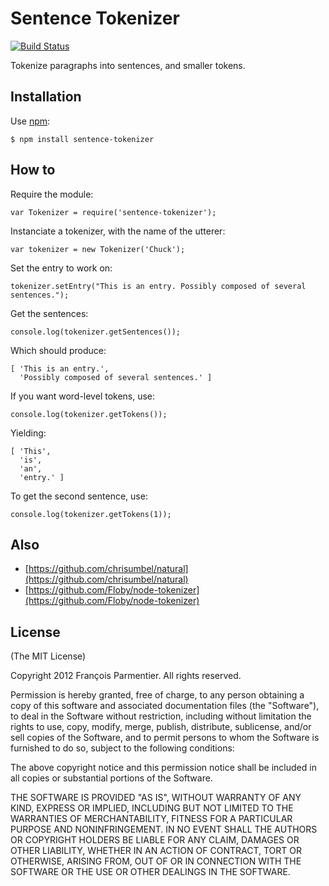 # Sentence Tokenizer

[![Build Status](https://secure.travis-ci.org/parmentf/node-sentence-tokenizer.png)](http://travis-ci.org/parmentf/node-sentence-tokenizer)

Tokenize paragraphs into sentences, and smaller tokens.

## Installation

Use [npm](http://npmjs.org):

    $ npm install sentence-tokenizer


## How to

Require the module:

    var Tokenizer = require('sentence-tokenizer');

Instanciate a tokenizer, with the name of the utterer:

    var tokenizer = new Tokenizer('Chuck');

Set the entry to work on:

    tokenizer.setEntry("This is an entry. Possibly composed of several sentences.");

Get the sentences:

    console.log(tokenizer.getSentences());

Which should produce:

    [ 'This is an entry.',
      'Possibly composed of several sentences.' ]

If you want word-level tokens, use:

    console.log(tokenizer.getTokens());

Yielding:

    [ 'This',
      'is',
      'an',
      'entry.' ]

To get the second sentence, use:

    console.log(tokenizer.getTokens(1));

## Also

* [https://github.com/chrisumbel/natural](https://github.com/chrisumbel/natural)
* [https://github.com/Floby/node-tokenizer](https://github.com/Floby/node-tokenizer)

## License
(The MIT License)

Copyright 2012 François Parmentier. All rights reserved.

Permission is hereby granted, free of charge, to any person obtaining a copy
of this software and associated documentation files (the "Software"), to
deal in the Software without restriction, including without limitation the
rights to use, copy, modify, merge, publish, distribute, sublicense, and/or
sell copies of the Software, and to permit persons to whom the Software is
furnished to do so, subject to the following conditions:

The above copyright notice and this permission notice shall be included in
all copies or substantial portions of the Software.

THE SOFTWARE IS PROVIDED "AS IS", WITHOUT WARRANTY OF ANY KIND, EXPRESS OR
IMPLIED, INCLUDING BUT NOT LIMITED TO THE WARRANTIES OF MERCHANTABILITY,
FITNESS FOR A PARTICULAR PURPOSE AND NONINFRINGEMENT. IN NO EVENT SHALL THE
AUTHORS OR COPYRIGHT HOLDERS BE LIABLE FOR ANY CLAIM, DAMAGES OR OTHER
LIABILITY, WHETHER IN AN ACTION OF CONTRACT, TORT OR OTHERWISE, ARISING
FROM, OUT OF OR IN CONNECTION WITH THE SOFTWARE OR THE USE OR OTHER DEALINGS
IN THE SOFTWARE.